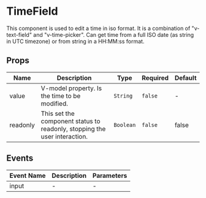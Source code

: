 # TimeField

This component is used to edit a time in iso format. It is a combination of "v-text-field" and "v-time-picker". Can get time from a full ISO date (as string in UTC timezone) or from string in a HH:MM:ss format.

## Props

<!-- @vuese:TimeField:props:start -->

|Name|Description|Type|Required|Default|
|---|---|---|---|---|
|value|V-model property. Is the time to be modified.|`String`|`false`|-|
|readonly|This set the component status to readonly, stopping the user interaction.|`Boolean`|`false`|false|

<!-- @vuese:TimeField:props:end -->


## Events

<!-- @vuese:TimeField:events:start -->

|Event Name|Description|Parameters|
|---|---|---|
|input|-|-|

<!-- @vuese:TimeField:events:end -->


